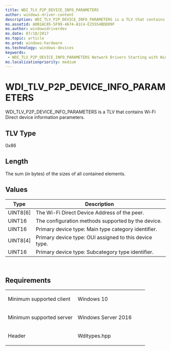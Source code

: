 ```yaml
---
title: WDI_TLV_P2P_DEVICE_INFO_PARAMETERS
author: windows-driver-content
description: WDI_TLV_P2P_DEVICE_INFO_PARAMETERS is a TLV that contains Wi-Fi Direct device information parameters.
ms.assetid: A0B1AC85-5F99-4674-A1C4-E25554BDD89F
ms.author: windowsdriverdev 
ms.date: 07/18/2017 
ms.topic: article 
ms.prod: windows-hardware 
ms.technology: windows-devices 
keywords:
 - WDI_TLV_P2P_DEVICE_INFO_PARAMETERS Network Drivers Starting with Windows Vista
ms.localizationpriority: medium
---
```


# WDI\_TLV\_P2P\_DEVICE\_INFO\_PARAMETERS


WDI\_TLV\_P2P\_DEVICE\_INFO\_PARAMETERS is a TLV that contains Wi-Fi Direct device information parameters.

## TLV Type


0x86

## Length


The sum (in bytes) of the sizes of all contained elements.

## Values


| Type       | Description                                            |
|------------|--------------------------------------------------------|
| UINT8\[6\] | The Wi-Fi Direct Device Address of the peer.           |
| UINT16     | The configuration methods supported by the device.     |
| UINT16     | Primary device type: Main type category identifier.    |
| UINT8\[4\] | Primary device type: OUI assigned to this device type. |
| UINT16     | Primary device type: Subcategory type identifier.      |

 

Requirements
------------

<table>
<colgroup>
<col width="50%" />
<col width="50%" />
</colgroup>
<tbody>
<tr class="odd">
<td><p>Minimum supported client</p></td>
<td><p>Windows 10</p></td>
</tr>
<tr class="even">
<td><p>Minimum supported server</p></td>
<td><p>Windows Server 2016</p></td>
</tr>
<tr class="odd">
<td><p>Header</p></td>
<td>Wditypes.hpp</td>
</tr>
</tbody>
</table>

 

 




